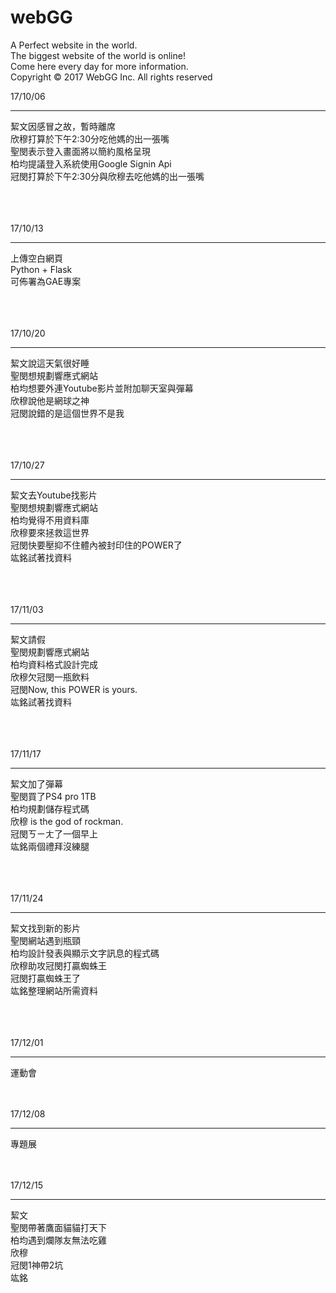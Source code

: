 # webGG

A Perfect website in the world. <br />
The biggest website of the world is online! <br />
Come here every day for more information. <br />
Copyright © 2017 WebGG Inc. All rights reserved

17/10/06<br />
<hr />
絜文因感冒之故，暫時離席<br />
欣穆打算於下午2:30分吃他媽的出一張嘴<br />
聖閔表示登入畫面將以簡約風格呈現<br />
柏均提議登入系統使用Google Signin Api<br />
冠閔打算於下午2:30分與欣穆去吃他媽的出一張嘴<br />
<br /><br /><br />

17/10/13<br />
<hr />
上傳空白網頁<br />
Python + Flask<br />
可佈署為GAE專案<br />
<br /><br /><br />

17/10/20<br />
<hr />
絜文說這天氣很好睡<br />
聖閔想規劃響應式網站<br />
柏均想要外連Youtube影片並附加聊天室與彈幕<br />
欣穆說他是網球之神<br />
冠閔說錯的是這個世界不是我<br />
<br /><br /><br />

17/10/27<br />
<hr />
絜文去Youtube找影片<br />
聖閔想規劃響應式網站<br />
柏均覺得不用資料庫<br />
欣穆要來拯救這世界<br />
冠閔快要壓抑不住體內被封印住的POWER了<br />
竑銘試著找資料<br />
<br /><br /><br />

17/11/03<br />
<hr />
絜文請假<br />
聖閔規劃響應式網站<br />
柏均資料格式設計完成<br />
欣穆欠冠閔一瓶飲料<br />
冠閔Now, this POWER is yours.<br />
竑銘試著找資料<br />
<br /><br /><br />

17/11/17<br />
<hr />
絜文加了彈幕<br />
聖閔買了PS4 pro 1TB<br />
柏均規劃儲存程式碼<br />
欣穆 is the god of rockman.<br />
冠閔ㄎㄧㄤ了一個早上<br />
竑銘兩個禮拜沒練腿<br />
<br /><br /><br />

17/11/24<br />
<hr />
絜文找到新的影片<br />
聖閔網站遇到瓶頸<br />
柏均設計發表與顯示文字訊息的程式碼<br />
欣穆助攻冠閔打贏蜘蛛王<br />
冠閔打贏蜘蛛王了<br />
竑銘整理網站所需資料<br />
<br /><br /><br />

17/12/01<br />
<hr />
運動會
<br /><br /><br />

17/12/08<br />
<hr />
專題展
<br /><br /><br />

17/12/15<br />
<hr />
絜文<br />
聖閔帶著鷹面貓貓打天下<br />
柏均遇到爛隊友無法吃雞<br />
欣穆<br />
冠閔1神帶2坑<br />
竑銘<br />
<br /><br /><br />

